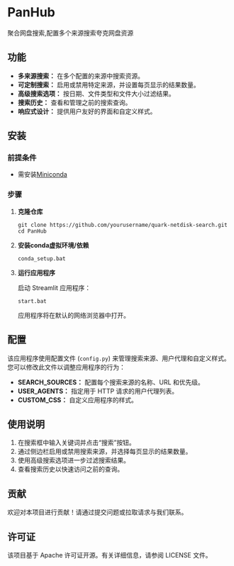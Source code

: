 # PanHub
聚合网盘搜索,配置多个来源搜索夸克网盘资源

##  功能

- **多来源搜索：** 在多个配置的来源中搜索资源。
- **可定制搜索：** 启用或禁用特定来源，并设置每页显示的结果数量。
- **高级搜索选项：** 按日期、文件类型和文件大小过滤结果。
- **搜索历史：** 查看和管理之前的搜索查询。
- **响应式设计：** 提供用户友好的界面和自定义样式。

## 安装

### 前提条件

- 需安装[Miniconda](https://repo.anaconda.com/miniconda/Miniconda3-latest-Windows-x86_64.exe)

  

### 步骤

1. **克隆仓库**

   ```
   git clone https://github.com/yourusername/quark-netdisk-search.git
   cd PanHub
   ```

2. **安装conda虚拟环境/依赖**

   ```
   conda_setup.bat
   ```

3. **运行应用程序**

   启动 Streamlit 应用程序：

   ```
   start.bat
   ```

   应用程序将在默认的网络浏览器中打开。

## 配置

该应用程序使用配置文件 (`config.py`) 来管理搜索来源、用户代理和自定义样式。您可以修改此文件以调整应用程序的行为：

- **SEARCH_SOURCES：** 配置每个搜索来源的名称、URL 和优先级。
- **USER_AGENTS：** 指定用于 HTTP 请求的用户代理列表。
- **CUSTOM_CSS：** 自定义应用程序的样式。

## 使用说明

1. 在搜索框中输入关键词并点击“搜索”按钮。
2. 通过侧边栏启用或禁用搜索来源，并选择每页显示的结果数量。
3. 使用高级搜索选项进一步过滤搜索结果。
4. 查看搜索历史以快速访问之前的查询。

## 贡献

欢迎对本项目进行贡献！请通过提交问题或拉取请求与我们联系。

## 许可证

该项目基于 Apache 许可证开源。有关详细信息，请参阅 LICENSE 文件。
